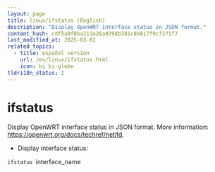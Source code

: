 ```yaml
---
layout: page
title: linux/ifstatus (English)
description: "Display OpenWRT interface status in JSON format."
content_hash: cdf5a0f0ba211e26a9398b281c8b617f9cf271f7
last_modified_at: 2025-03-02
related_topics:
  - title: español version
    url: /es/linux/ifstatus.html
    icon: bi bi-globe
tldri18n_status: 2
---
```

# ifstatus

Display OpenWRT interface status in JSON format.
More information: <https://openwrt.org/docs/techref/netifd>.

- Display interface status:

`ifstatus `<span class="tldr-var badge badge-pill bg-dark-lm bg-white-dm text-white-lm text-dark-dm font-weight-bold">interface_name</span>
